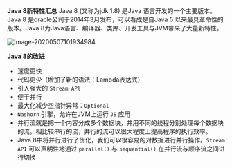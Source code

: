 **Java 8新特性汇总**
    Java 8 (又称为jdk 1.8) 是Java 语言开发的一个主要版本。
    Java 8 是oracle公司于2014年3月发布，可以看成是自Java 5 以来最具革命性的版本。Java 8为Java语言、编译器、类库、开发工具与JVM带来了大量新特性。
    

![image-20200507101934984](https://p3-juejin.byteimg.com/tos-cn-i-k3u1fbpfcp/1eb50aacef9949b1be6b379536569e4f~tplv-k3u1fbpfcp-zoom-in-crop-mark:4536:0:0:0.awebp)

**Java 8的改进**

-   速度更快
-   代码更少（增加了新的语法：Lambda表达式）
-   引入强大的 `Stream APl`
-   便于并行
-   最大化减少空指针异常：`Optional`
-   `Nashorn` 引擎，允许在JVM上运行 `JS` 应用
-   并行流就是把一个内容分成多个数据块，并用不同的线程分别处理每个数据块的流。相比较串行的流，并行的流可以很大程度上提高程序的执行效率。
-   Java 8中将并行进行了优化，我们可以很容易的对数据进行并行操作。`Stream API` 可以声明性地通过 `parallel()` 与 `sequential()` 在并行流与顺序流之间进行切换
    

  